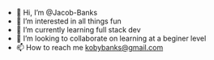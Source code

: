 - 👋 Hi, I’m @Jacob-Banks
- 👀 I’m interested in all things fun
- 🌱 I’m currently learning full stack dev
- 💞️ I’m looking to collaborate on learning at a beginer level
- 📫 How to reach me  kobybanks@gmail.com
<!---
Jacob-Banks/Jacob-Banks is a ✨ special ✨ repository because its `README.md` (this file) appears on your GitHub profile.
You can click the Preview link to take a look at your changes.
--->
